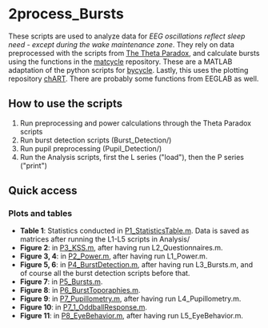 # 2process_Bursts
 
These scripts are used to analyze data for *EEG oscillations reflect sleep need - except during the wake maintenance zone*. They rely on data preprocessed with the scripts from [The Theta Paradox](https://github.com/snipeso/Theta-SD-vs-WM), and calculate bursts using the functions in the [matcycle](https://github.com/HuberSleepLab/Matcycle) repository. These are a MATLAB adaptation of the python scripts for [bycycle](https://github.com/bycycle-tools/bycycle). Lastly, this uses the plotting repository [chART](https://github.com/snipeso/chART). There are probably some functions from EEGLAB as well.


## How to use the scripts

1) Run preprocessing and power calculations through the Theta Paradox scripts
2) Run burst detection scripts (Burst_Detection/)
3) Run pupil preprocessing (Pupil_Detection/)
4) Run the Analysis scripts, first the L series ("load"), then the P series ("print")


## Quick access

### Plots and tables

- **Table 1**: Statistics conducted in [P1_StatisticsTable.m](Analysis/P1_StatisticsTable.m). Data is saved as matrices after running the L1-L5 scripts in Analysis/
- **Figure 2**: in [P3_KSS.m](Analysis/P3_KSS.m), after having run L2_Questionnaires.m.
- **Figure 3, 4**: in [P2_Power.m](Analysis/P2_Power.m), after having run L1_Power.m.
- **Figure 5, 6**: in [P4_BurstDetection.m](Analysis/P4_BurstDetection.m), after having run L3_Bursts.m, and of course all the burst detection scripts before that.
- **Figure 7**: in [P5_Bursts.m](Analysis/P5_Bursts.m).
- **Figure 8**: in [P6_BurstToporaphies.m](Analysis/P6_BurstTopographies.m).
- **Figure 9**: in [P7_Pupillometry.m](Analysis/P7_Pupillometry.m), after having run L4_Pupillometry.m.
- **Figure 10**: in [P7_1_OddballResponse.m](Analysis/P7_1_OddballResponse.m).
- **Figure 11**: in [P8_EyeBehavior.m](Analysis/P8_EyeBehavior.m), after having run L5_EyeBehavior.m.